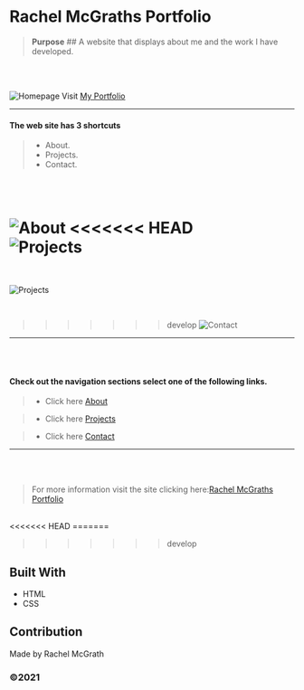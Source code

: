 # Rachel McGraths Portfolio

> **Purpose** ## 
A website that displays about me and the work I have developed. 
<br />
<br />

![Homepage](https://user-images.githubusercontent.com/52016382/117996788-10ecd980-b308-11eb-99e1-12eb72e877c5.png)
 Visit [My Portfolio](https://rmwillow.github.io/portfolio/)


______________________________________________________________________
#### The web site has  3 shortcuts

> - About. 
> - Projects.
> - Contact.

<br />
<br />

![About](https://user-images.githubusercontent.com/52016382/117997092-4db8d080-b308-11eb-8ed6-9400d16eac02.png)
<<<<<<< HEAD
<br/>
![Projects](https://user-images.githubusercontent.com/52016382/117997209-65905480-b308-11eb-9bcd-5a673d8fed8b.png)
<br/>
=======

<br/>

![Projects](https://user-images.githubusercontent.com/52016382/117997209-65905480-b308-11eb-9bcd-5a673d8fed8b.png)

<br/>

>>>>>>> develop
![Contact](https://user-images.githubusercontent.com/52016382/117997285-74770700-b308-11eb-8e23-16f409263f2c.png)


 _______________________________________________________________________
 <br />
 <br />

#### Check out the navigation sections select one of the following links.

> - Click here [About](https://rmwillow.github.io/portfolio/#about)

> - Click here [Projects](https://rmwillow.github.io/portfolio/#projects)

> - Click here [Contact](https://rmwillow.github.io/portfolio/#contact)

_________________________________________________________________________
<br />

<br />

> For more information visit the site clicking here:[Rachel McGraths Portfolio](https://rmwillow.github.io/portfolio/)

<br/>
<<<<<<< HEAD
=======

>>>>>>> develop
## Built With
* HTML
* CSS

## Contribution
Made by Rachel McGrath

### ©️2021 